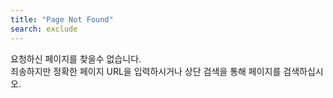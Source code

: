 ```yaml
---
title: "Page Not Found"
search: exclude
---  
```


요청하신 페이지를 찾을수 없습니다. <br />
죄송하지만 정확한 페이지 URL을 입력하시거나 상단 검색을 통해 페이지를 검색하십시오.
